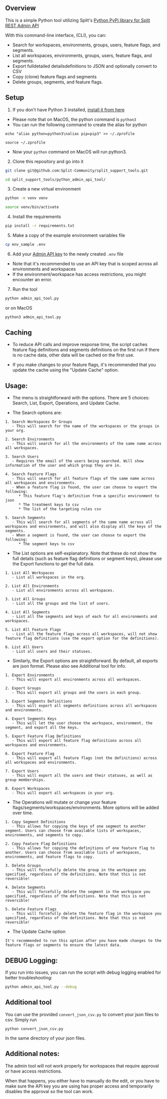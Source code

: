 ## Overview

This is a simple Python tool utilizing Split's [Python PyPi library for Split REST Admin API](https://help.split.io/hc/en-us/articles/4412331052685-Python-PyPi-library-for-Split-REST-Admin-API)

With this command-line interface, (CLI), you can:
   - Search for workspaces, environments, groups, users, feature flags, and segments.
   - List all workspaces, environments, groups, users, feature flags, and segments.
   - Export fulldetailed detailsdefinitions to JSON and optionally convert to CSV
   - Copy (clone) feature flags and segments
   - Delete groups, segments, and feature flags.

## Setup

1. If you don’t have Python 3 installed, [install it from here](https://www.python.org/downloads/)
- Please note that on MacOS, the python command is `python3`
- You can run the following command to create the alias for python
```
echo "alias python=python3\nalias pip=pip3" >> ~/.zprofile

source ~/.zprofile
```
- Now your `python` command on MacOS will run python3.

2. Clone this repository and go into it

```bash
git clone git@github.com:Split-Community/split_support_tools.git

cd split_support_tools/python_admin_api_tool/
```

3. Create a new virtual environment

```bash
python -m venv venv

source venv/bin/activate
```

4. Install the requirements

```bash
pip install -r requirements.txt
```

5. Make a copy of the example environment variables file

```bash
cp env_sample .env
```

6. Add your [Admin API key](https://help.split.io/hc/en-us/articles/360019916211-API-keys#adding-admin-api-keys) to the newly created `.env` file
- Note that it's recommended to use an API key that is scoped across all environments and workspaces
- If the environment/workspace has access restrictions, you might encounter an error.

7. Run the tool

```bash
python admin_api_tool.py
```
or on MacOS

```bash
python3 admin_api_tool.py
```

## Caching
- To reduce API calls and improve response time, the script caches feature flag definitions and segments definitions on the first run if there is no cache data, other data will be cached on the first use.

- If you make changes to your feature flags, it's recommended that you update the cache using the "Update Cache" option.

## Usage:
- The menu is straightforward with the options. There are 5 choices: Search, List, Export, Operations, and Update Cache.

- The Search options are:

```
1. Search Workspaces Or Groups
   - This will search for the name of the workspaces or the groups in your org.

2. Search Environments
   - This will search for all the environments of the same name across all workspaces.

3. Search Users
   - Requires the email of the users being searched. Will show information of the user and which group they are in.

4. Search Feature Flags
   - This will search for all feature flags of the same name across all workspaces and environments.
   - When a feature flag is found, the user can choose to export the following:
      * This feature flag's definition from a specific environment to json
      * The treatment keys to csv
      * The list of the targeting rules csv

5. Search Segments
   - This will search for all segments of the same name across all workspaces and environments, and will also display all the keys of the segments.
   - When a segment is found, the user can choose to export the following:
      * The segment keys to csv
```

- The List options are self-explanatory. Note that these do not show the full details (such as feature flag definitions or segment keys), please use the Export functions to get the full data.

```
1. List All Workspaces
   - List all workspaces in the org.

2. List All Environments
   - List all environments across all workspaces.

3. List All Groups
   - List all the groups and the list of users.

4. List All Segments
   - List all the segments and keys of each for all environments and workspaces.

5. List All Feature Flags
   - List all the feature flags across all workspaces, will not show feature flag definitions (use the export option for the definitions).

6. List All Users
   - List all users and their statuses.
```

- Similarly, the Export options are straightforward. By default, all exports are json format. Please also see Additional tool for info.

```
1. Export Environments
   - This will export all environments across all workspaces.

2. Export Groups
   - This will export all groups and the users in each group.

3. Export Segments Definitions
   - This will export all segments definitions across all workspaces and environments.

4. Export Segments Keys
   - This will let the user choose the workspace, environment, the segment, and export all the keys.

5. Export Feature Flag Definitions
   - This will export all feature flag definitions across all workspaces and environments.

6. Export Feature Flag
   - This will export all feature flags (not the definitions) across all workspaces and environments.

7. Export Users
   - This will export all the users and their statuses, as well as group memberships.

8. Export Workspaces
   - This will export all workspaces in your org.
```

- The Operations will mutate or change your feature flags/segments/workspaces/environments. More options will be added over time.

```
1. Copy Segment Definitions
   - This allows for copying the keys of one segment to another segment. Users can choose from available lists of workspaces, environments, and segments to copy.

2. Copy Feature Flag Definitions
   - This allows for copying the definitions of one feature flag to another. Users can choose from available lists of workspaces, environments, and feature flags to copy.

3. Delete Groups
   - This will forcefully delete the group in the workspace you specified, regardless of the definitions. Note that this is not reversible!

4. Delete Segments
   - This will forcefully delete the segment in the workspace you specified, regardless of the definitions. Note that this is not reversible!

5. Delete Feature Flags
   - This will forcefully delete the feature flag in the workspace you specified, regardless of the definitions. Note that this is not reversible!
```

- The Update Cache option

```
It's recommended to run this option after you have made changes to the feature flags or segments to ensure the latest data.
```

## DEBUG Logging:
If you run into issues, you can run the script with debug logging enabled for better troubleshooting:

```bash
python admin_api_tool.py --debug
```

## Additional tool
You can use the provided `convert_json_csv.py` to convert your json files to csv. Simply run

```
python convert_json_csv.py
```
In the same directory of your json files.

## Additional notes:
The admin tool will not work properly for workspaces that require approval or have access restrictions.


When that happens, you either have to manually do the edit, or you have to make sure the API key you are using has proper access and temporarily disables the approval so the tool can work.
